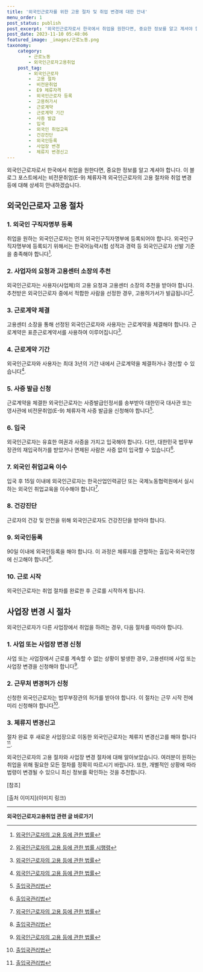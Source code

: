 ```yaml
---
title: '외국인근로자를 위한 고용 절차 및 취업 변경에 대한 안내'
menu_order: 1
post_status: publish
post_excerpt: '외국인근로자로서 한국에서 취업을 원한다면, 중요한 정보를 알고 계셔야 합니다. 이 블로그 포스트에서는 비전문취업 E 9  체류자격 외국인근로자의 고용 절차와 취업 변경 등에 대해 상세히 안내하겠습니다.'
post_date: 2023-11-10 05:48:06
featured_image: _images/근로노동.png
taxonomy:
    category:
        - 근로노동
        - 외국인근로자고용취업
    post_tag:
        - 외국인근로자
        -  고용 절차
        -  비전문취업
        -  E9 체류자격
        -  외국인근로자 등록
        -  고용허가서
        -  근로계약
        -  근로계약 기간
        -  사증 발급
        -  입국
        -  외국인 취업교육
        -  건강진단
        -  외국인등록
        -  사업장 변경
        -  체류지 변경신고
---
```




외국인근로자로서 한국에서 취업을 원한다면, 중요한 정보를 알고 계셔야 합니다. 이 블로그 포스트에서는 비전문취업(E-9) 체류자격 외국인근로자의 고용 절차와 취업 변경 등에 대해 상세히 안내하겠습니다.

## 외국인근로자 고용 절차

### 1. 외국인 구직자명부 등록

취업을 원하는 외국인근로자는 먼저 외국인구직자명부에 등록되어야 합니다. 외국인구직자명부에 등록되기 위해서는 한국어능력시험 성적과 경력 등 외국인근로자 선발 기준을 충족해야 합니다[^1].

### 2. 사업자의 요청과 고용센터 소장의 추천

외국인근로자는 사용자(사업체)의 고용 요청과 고용센터 소장의 추천을 받아야 합니다. 추천받은 외국인근로자 중에서 적합한 사람을 선정한 경우, 고용허가서가 발급됩니다[^2].

### 3. 근로계약 체결

고용센터 소장을 통해 선정된 외국인근로자와 사용자는 근로계약을 체결해야 합니다. 근로계약은 표준근로계약서를 사용하여 이루어집니다[^3].

### 4. 근로계약 기간

외국인근로자와 사용자는 최대 3년의 기간 내에서 근로계약을 체결하거나 갱신할 수 있습니다[^4].

### 5. 사증 발급 신청

근로계약을 체결한 외국인근로자는 사증발급인정서를 송부받아 대한민국 대사관 또는 영사관에 비전문취업(E-9) 체류자격 사증 발급을 신청해야 합니다[^5].

### 6. 입국

외국인근로자는 유효한 여권과 사증을 가지고 입국해야 합니다. 다만, 대한민국 법무부장관의 재입국허가를 받았거나 면제된 사람은 사증 없이 입국할 수 있습니다[^6].

### 7. 외국인 취업교육 이수

입국 후 15일 이내에 외국인근로자는 한국산업인력공단 또는 국제노동협력원에서 실시하는 외국인 취업교육을 이수해야 합니다[^7].

### 8. 건강진단

근로자의 건강 및 안전을 위해 외국인근로자도 건강진단을 받아야 합니다.

### 9. 외국인등록

90일 이내에 외국인등록을 해야 합니다. 이 과정은 체류지를 관할하는 출입국·외국인청에 신고해야 합니다[^8].

### 10. 근로 시작

외국인근로자는 취업 절차를 완료한 후 근로를 시작하게 됩니다.

## 사업장 변경 시 절차

외국인근로자가 다른 사업장에서 취업을 하려는 경우, 다음 절차를 따라야 합니다.

### 1. 사업 또는 사업장 변경 신청

사업 또는 사업장에서 근로를 계속할 수 없는 상황이 발생한 경우, 고용센터에 사업 또는 사업장 변경을 신청해야 합니다[^9].

### 2. 근무처 변경허가 신청

신청한 외국인근로자는 법무부장관의 허가를 받아야 합니다. 이 절차는 근무 시작 전에 미리 신청해야 합니다[^10].

### 3. 체류지 변경신고

절차 완료 후 새로운 사업장으로 이동한 외국인근로자는 체류지 변경신고를 해야 합니다[^11].

외국인근로자의 고용 절차와 사업장 변경 절차에 대해 알아보았습니다. 여러분이 원하는 취업을 위해 필요한 모든 절차를 정확히 따르시기 바랍니다. 또한, 개별적인 상황에 따라 법령이 변경될 수 있으니 최신 정보를 확인하는 것을 추천합니다.

[참조]
[^1]: [외국인근로자의 고용 등에 관한 법률](링크)
[^2]: [외국인근로자의 고용 등에 관한 법률 시행령](링크)
[^3]: [외국인근로자의 고용 등에 관한 법률](링크)
[^4]: [외국인근로자의 고용 등에 관한 법률](링크)
[^5]: [출입국관리법](링크)
[^6]: [출입국관리법](링크)
[^7]: [외국인근로자의 고용 등에 관한 법률](링크)
[^8]: [출입국관리법](링크)
[^9]: [외국인근로자의 고용 등에 관한 법률](링크)
[^10]: [출입국관리법](링크)
[^11]: [출입국관리법](링크)

[출처 이미지](이미지 링크)
<!-- wp:separator -->
<hr class="wp-block-separator has-alpha-channel-opacity"/>
<!-- /wp:separator -->

<!-- wp:group {"backgroundColor":"base","layout":{"type":"constrained"}} -->
<div class="wp-block-group has-base-background-color has-background"><!-- wp:paragraph {"align":"center","fontSize":"medium"} -->
<p class="has-text-align-center has-large-font-size"><strong>외국인근로자고용취업 관련 글 바로가기</strong></p>
<!-- /wp:paragraph -->


<!-- wp:latest-posts {"categories":[{"id":10884,"count":19,"description":"","link":"https://uknowlaw.com/category/%ec%99%b8%ea%b5%ad%ec%9d%b8%ea%b7%bc%eb%a1%9c%ec%9e%90%ea%b3%a0%ec%9a%a9%ec%b7%a8%ec%97%85/","name":"외국인근로자고용취업","slug":"외국인근로자고용취업","taxonomy":"category","parent":0,"meta":[],"_links":{"self":[{"href":"https://uknowlaw.com/wp-json/wp/v2/categories/10884"}],"collection":[{"href":"https://uknowlaw.com/wp-json/wp/v2/categories"}],"about":[{"href":"https://uknowlaw.com/wp-json/wp/v2/taxonomies/category"}],"wp:post_type":[{"href":"https://uknowlaw.com/wp-json/wp/v2/posts?categories=10884"}],"curies":[{"name":"wp","href":"https://api.w.org/{rel}","templated":true}]}}],"postsToShow":100,"excerptLength":28,"postLayout":"grid","columns":2,"featuredImageAlign":"left","featuredImageSizeSlug":"large","fontSize":18px} /--></div>
<!-- /wp:group -->